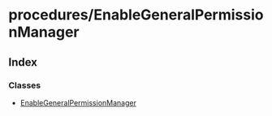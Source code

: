 # procedures/EnableGeneralPermissionManager

## Index

### Classes

* [EnableGeneralPermissionManager](../classes/_procedures_enablegeneralpermissionmanager_.enablegeneralpermissionmanager.md)

